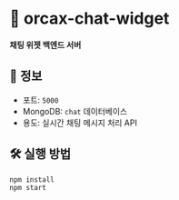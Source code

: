 # 💬 orcax-chat-widget

**채팅 위젯 백엔드 서버**

## 📌 정보
- 포트: `5000`
- MongoDB: `chat` 데이터베이스
- 용도: 실시간 채팅 메시지 처리 API

## 🛠️ 실행 방법
```bash
npm install
npm start
